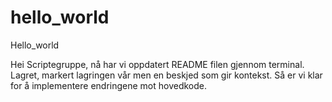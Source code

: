 # hello_world
Hello_world

Hei Scriptegruppe, nå har vi oppdatert README filen gjennom terminal. Lagret, markert lagringen vår men en beskjed som gir kontekst. Så er vi klar for å implementere endringene mot hovedkode. 

